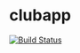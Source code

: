 # clubapp
[![Build Status](https://travis-ci.org/CalPolyAppDevClub/clubapp.svg?branch=master)](https://travis-ci.org/CalPolyAppDevClub/clubapp)
